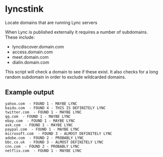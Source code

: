 # lyncstink
Locate domains that are running Lync servers


When Lync is published externally it requires a number of subdomains. These include:

 * lyncdiscover.domain.com
 * access.domain.com
 * meet.domain.com
 * dialin.domain.com


This script will check a domain to see if these exist. It also checks for a long random 
subdomain in order to exclude wildcarded domains.


## Example output

```
yahoo.com  - FOUND 1 - MAYBE LYNC
baidu.com  - FOUND 4 - THIS IS DEFINITELY LYNC
twitter.com  - FOUND 1 - MAYBE LYNC
qq.com  - FOUND 1 - MAYBE LYNC
ebay.com  - FOUND 1 - MAYBE LYNC
ask.com  - FOUND 1 - MAYBE LYNC
paypal.com  - FOUND 1 - MAYBE LYNC
microsoft.com  - FOUND 3 - ALMOST DEFINITELY LYNC
adobe.com  - FOUND 2 - PROBABLY LYNC
bbc.co.uk  - FOUND 3 - ALMOST DEFINITELY LYNC
cnn.com  - FOUND 2 - PROBABLY LYNC
netflix.com  - FOUND 1 - MAYBE LYNC
```
